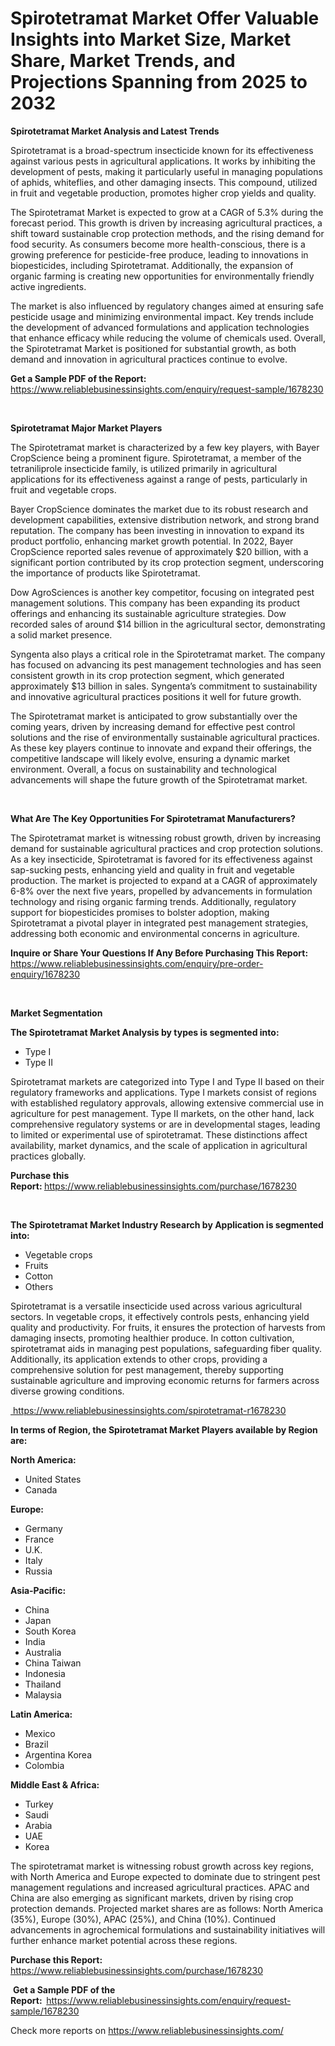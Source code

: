 <p><h1>Spirotetramat Market Offer Valuable Insights into Market Size, Market Share, Market Trends, and Projections Spanning from 2025 to 2032</h1></p><p><strong>Spirotetramat Market Analysis and Latest Trends</strong></p>
<p><p>Spirotetramat is a broad-spectrum insecticide known for its effectiveness against various pests in agricultural applications. It works by inhibiting the development of pests, making it particularly useful in managing populations of aphids, whiteflies, and other damaging insects. This compound, utilized in fruit and vegetable production, promotes higher crop yields and quality.</p><p>The Spirotetramat Market is expected to grow at a CAGR of 5.3% during the forecast period. This growth is driven by increasing agricultural practices, a shift toward sustainable crop protection methods, and the rising demand for food security. As consumers become more health-conscious, there is a growing preference for pesticide-free produce, leading to innovations in biopesticides, including Spirotetramat. Additionally, the expansion of organic farming is creating new opportunities for environmentally friendly active ingredients.</p><p>The market is also influenced by regulatory changes aimed at ensuring safe pesticide usage and minimizing environmental impact. Key trends include the development of advanced formulations and application technologies that enhance efficacy while reducing the volume of chemicals used. Overall, the Spirotetramat Market is positioned for substantial growth, as both demand and innovation in agricultural practices continue to evolve.</p></p>
<p><strong>Get a Sample PDF of the Report:&nbsp;</strong> <a href="https://www.reliablebusinessinsights.com/enquiry/request-sample/1678230?utm_campaign=3077&utm_medium=2&utm_source=Github&utm_content=ia&utm_term=25032025&utm_id=spirotetramat">https://www.reliablebusinessinsights.com/enquiry/request-sample/1678230</a></p>
<p>&nbsp;</p>
<p><strong>Spirotetramat Major Market Players</strong></p>
<p><p>The Spirotetramat market is characterized by a few key players, with Bayer CropScience being a prominent figure. Spirotetramat, a member of the tetraniliprole insecticide family, is utilized primarily in agricultural applications for its effectiveness against a range of pests, particularly in fruit and vegetable crops.</p><p>Bayer CropScience dominates the market due to its robust research and development capabilities, extensive distribution network, and strong brand reputation. The company has been investing in innovation to expand its product portfolio, enhancing market growth potential. In 2022, Bayer CropScience reported sales revenue of approximately $20 billion, with a significant portion contributed by its crop protection segment, underscoring the importance of products like Spirotetramat.</p><p>Dow AgroSciences is another key competitor, focusing on integrated pest management solutions. This company has been expanding its product offerings and enhancing its sustainable agriculture strategies. Dow recorded sales of around $14 billion in the agricultural sector, demonstrating a solid market presence.</p><p>Syngenta also plays a critical role in the Spirotetramat market. The company has focused on advancing its pest management technologies and has seen consistent growth in its crop protection segment, which generated approximately $13 billion in sales. Syngenta’s commitment to sustainability and innovative agricultural practices positions it well for future growth.</p><p>The Spirotetramat market is anticipated to grow substantially over the coming years, driven by increasing demand for effective pest control solutions and the rise of environmentally sustainable agricultural practices. As these key players continue to innovate and expand their offerings, the competitive landscape will likely evolve, ensuring a dynamic market environment. Overall, a focus on sustainability and technological advancements will shape the future growth of the Spirotetramat market.</p></p>
<p>&nbsp;</p>
<p><strong>What Are The Key Opportunities For Spirotetramat Manufacturers?</strong></p>
<p><p>The Spirotetramat market is witnessing robust growth, driven by increasing demand for sustainable agricultural practices and crop protection solutions. As a key insecticide, Spirotetramat is favored for its effectiveness against sap-sucking pests, enhancing yield and quality in fruit and vegetable production. The market is projected to expand at a CAGR of approximately 6-8% over the next five years, propelled by advancements in formulation technology and rising organic farming trends. Additionally, regulatory support for biopesticides promises to bolster adoption, making Spirotetramat a pivotal player in integrated pest management strategies, addressing both economic and environmental concerns in agriculture.</p></p>
<p><strong>Inquire or Share Your Questions If Any Before Purchasing This Report:</strong> <a href="https://www.reliablebusinessinsights.com/enquiry/pre-order-enquiry/1678230?utm_campaign=3077&utm_medium=2&utm_source=Github&utm_content=ia&utm_term=25032025&utm_id=spirotetramat">https://www.reliablebusinessinsights.com/enquiry/pre-order-enquiry/1678230</a></p>
<p>&nbsp;</p>
<p><strong>Market Segmentation</strong></p>
<p><strong>The Spirotetramat Market Analysis by types is segmented into:</strong></p>
<p><ul><li>Type I</li><li>Type II</li></ul></p>
<p><p>Spirotetramat markets are categorized into Type I and Type II based on their regulatory frameworks and applications. Type I markets consist of regions with established regulatory approvals, allowing extensive commercial use in agriculture for pest management. Type II markets, on the other hand, lack comprehensive regulatory systems or are in developmental stages, leading to limited or experimental use of spirotetramat. These distinctions affect availability, market dynamics, and the scale of application in agricultural practices globally.</p></p>
<p><strong>Purchase this Report:&nbsp;</strong><a href="https://www.reliablebusinessinsights.com/purchase/1678230?utm_campaign=3077&utm_medium=2&utm_source=Github&utm_content=ia&utm_term=25032025&utm_id=spirotetramat">https://www.reliablebusinessinsights.com/purchase/1678230</a></p>
<p>&nbsp;</p>
<p><strong>The Spirotetramat Market Industry Research by Application is segmented into:</strong></p>
<p><ul><li>Vegetable crops</li><li>Fruits</li><li>Cotton</li><li>Others</li></ul></p>
<p><p>Spirotetramat is a versatile insecticide used across various agricultural sectors. In vegetable crops, it effectively controls pests, enhancing yield quality and productivity. For fruits, it ensures the protection of harvests from damaging insects, promoting healthier produce. In cotton cultivation, spirotetramat aids in managing pest populations, safeguarding fiber quality. Additionally, its application extends to other crops, providing a comprehensive solution for pest management, thereby supporting sustainable agriculture and improving economic returns for farmers across diverse growing conditions.</p></p>
<p><a href="https://www.reliablebusinessinsights.com/spirotetramat-r1678230?utm_campaign=3077&utm_medium=2&utm_source=Github&utm_content=ia&utm_term=25032025&utm_id=spirotetramat">&nbsp;https://www.reliablebusinessinsights.com/spirotetramat-r1678230</a></p>
<p><strong>In terms of Region, the Spirotetramat Market Players available by Region are:</strong></p>
<p>
    <p> <strong> North America: </strong>
        <ul>
            <li>United States</li>
            <li>Canada</li>
        </ul>
        </p> 
    <p> <strong> Europe: </strong>
        <ul>
            <li>Germany</li>
            <li>France</li>
            <li>U.K.</li>
            <li>Italy</li>
            <li>Russia</li>
        </ul>
        </p> 
    <p> <strong> Asia-Pacific: </strong>
        <ul>
            <li>China</li>
            <li>Japan</li>
            <li>South Korea</li>
            <li>India</li>
            <li>Australia</li>
            <li>China Taiwan</li>
            <li>Indonesia</li>
            <li>Thailand</li>
            <li>Malaysia</li>
        </ul>
        </p> 
    <p> <strong> Latin America: </strong>
        <ul>
            <li>Mexico</li>
            <li>Brazil</li>
            <li>Argentina Korea</li>
            <li>Colombia</li>
        </ul>
        </p> 
    <p> <strong> Middle East & Africa: </strong>
        <ul>
            <li>Turkey</li>
            <li>Saudi</li>
            <li>Arabia</li>
            <li>UAE</li>
            <li>Korea</li>
        </ul>
    </p>
    </p>
<p><p>The spirotetramat market is witnessing robust growth across key regions, with North America and Europe expected to dominate due to stringent pest management regulations and increased agricultural practices. APAC and China are also emerging as significant markets, driven by rising crop protection demands. Projected market shares are as follows: North America (35%), Europe (30%), APAC (25%), and China (10%). Continued advancements in agrochemical formulations and sustainability initiatives will further enhance market potential across these regions.</p></p>
<p><strong>Purchase this Report: </strong><a href="https://www.reliablebusinessinsights.com/purchase/1678230?utm_campaign=3077&utm_medium=2&utm_source=Github&utm_content=ia&utm_term=25032025&utm_id=spirotetramat">https://www.reliablebusinessinsights.com/purchase/1678230</a></p>
<p>&nbsp;<strong>Get a Sample PDF of the Report:&nbsp;&nbsp;</strong><a href="https://www.reliablebusinessinsights.com/enquiry/request-sample/1678230?utm_campaign=3077&utm_medium=2&utm_source=Github&utm_content=ia&utm_term=25032025&utm_id=spirotetramat">https://www.reliablebusinessinsights.com/enquiry/request-sample/1678230</a></p>
<p><strong></strong></p>
<p>Check more reports on <a href="https://www.reliablebusinessinsights.com/?utm_campaign=3077&utm_medium=2&utm_source=Github&utm_content=ia&utm_term=25032025&utm_id=spirotetramat">https://www.reliablebusinessinsights.com/</a></p>